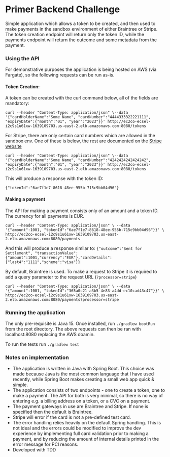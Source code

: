# Primer Backend Challenge

Simple application which allows a token to be created, and then used to make payments in the sandbox environment of either Braintree or Stripe. The token creation endpoint will return only the token ID, while the payments endpoint will return the outcome and some metadata from the payment.

### Using the API

For demonstrative purposes the application is being hosted on AWS (via Fargate), so the following requests can be run as-is.

#### Token Creation: 
A token can be created with the curl command below, all of the fields are mandatory: 

`curl --header "Content-Type: application/json" \--data '{"cardHolderName":"Some Name", "cardNumber":"4444333322221111", "expiryDate":{"month":"01", "year":"2023"}}' http://ec2co-ecsel-i2c9s1u61xw-1639109703.us-east-2.elb.amazonaws.com:8080/tokens`

For Stripe, there are only certain card numbers which are allowed in the sandbox env. One of these is below, the rest are documented on the [Stripe website](https://stripe.com/docs/testing)

`curl --header "Content-Type: application/json" \--data '{"cardHolderName":"Some Name", "cardNumber":"4242424242424242", "expiryDate":{"month":"01", "year":"2023"}}' http://ec2co-ecsel-i2c9s1u61xw-1639109703.us-east-2.elb.amazonaws.com:8080/tokens`

This will produce a response with the token ID:

`{"tokenId":"6ae7f1e7-8618-48ee-955b-715c9bb04d96"}`

#### Making a payment
The API for making a payment consists only of an amount and a token ID. The currency for all payments is EUR.

`curl --header "Content-Type: application/json" \
--data '{"amount":1001, "tokenId":"6ae7f1e7-8618-48ee-955b-715c9bb04d96"}}' \
http://ec2co-ecsel-i2c9s1u61xw-1639109703.us-east-2.elb.amazonaws.com:8080/payments`

And this will produce a response similar to:
`{"outcome":"Sent for Settlement",
"transactionValue":{"amount":1001,"currency":"EUR"},"cardDetails":{"last4":"1111","scheme":"visa"}}`

By default, Braintree is used. To make a request to Stripe it is required to add a query parameter to the request URL (`?processor=stripe`)

`curl --header "Content-Type: application/json" \
--data '{"amount":1001, "tokenId":"365a0c21-a3b5-4e83-a4dd-ec10cad43c47"}}' \
http://ec2co-ecsel-i2c9s1u61xw-1639109703.us-east-2.elb.amazonaws.com:8080/payments?processor=stripe`


### Running the application
The only pre-requisite is Java 15. Once installed, run `./gradlew bootRun` from the root directory. The above requests can then be ran with localhost:8080 replacing the AWS doamin.

To run the tests run `./gradlew test`

### Notes on implementation
* The application is written in Java with Spring Boot. This choice was made because Java is the most common language that I have used recently, while Spring Boot makes creating a small web app quick & simple.
* The application consists of two endpoints - one to create a token, one to make a payment. The API for both is very minimal, so there is no way of entering e.g. a billing address on a token, or a CVC on a payment.
* The payment gateways in use are Braintree and Stripe. If none is specified then the default is Braintree. 
* Stripe will error if the card is not a pre-defined test card.
* The error handling relies heavily on the default Spring handling. This is not ideal and the errors could be modified to improve the dev experience by implementing full card validation prior to making a payment, and by reducing the amount of internal details printed in the error message for PCI reasons. 
* Developed with TDD
